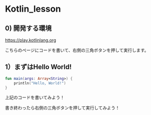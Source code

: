 # Kotlin_lesson

## 0) 開発する環境

https://play.kotlinlang.org

こちらのページにコードを書いて、右側の三角ボタンを押して実行します。


## 1）まずはHello World!

```kotlin
fun main(args: Array<String>) {
    println("Hello, World!")
}
```

上記のコードを書いてみよう！

書き終わったら右側の三角ボタンを押して実行してみよう！
